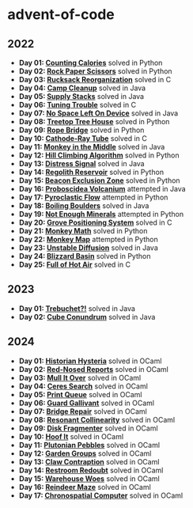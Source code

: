 # advent-of-code

## 2022
- **Day 01: [Counting Calories](https://adventofcode.com/2022/day/1)** solved in Python
- **Day 02: [Rock Paper Scissors](https://adventofcode.com/2022/day/2)** solved in Python
- **Day 03: [Rucksack Reorganization](https://adventofcode.com/2022/day/3)** solved in C
- **Day 04: [Camp Cleanup](https://adventofcode.com/2022/day/4)** solved in Java
- **Day 05: [Supply Stacks](https://adventofcode.com/2022/day/5)** solved in Java
- **Day 06: [Tuning Trouble](https://adventofcode.com/2022/day/6)** solved in C
- **Day 07: [No Space Left On Device](https://adventofcode.com/2022/day/7)** solved in Java
- **Day 08: [Treetop Tree House](https://adventofcode.com/2022/day/8)** solved in Python
- **Day 09: [Rope Bridge](https://adventofcode.com/2022/day/9)** solved in Python
- **Day 10: [Cathode-Ray Tube](https://adventofcode.com/2022/day/10)** solved in C
- **Day 11: [Monkey in the Middle](https://adventofcode.com/2022/day/11)** solved in Java
- **Day 12: [Hill Climbing Algorithm](https://adventofcode.com/2022/day/12)** solved in Python
- **Day 13: [Distress Signal](https://adventofcode.com/2022/day/13)** solved in Java
- **Day 14: [Regolith Reservoir](https://adventofcode.com/2022/day/14)** solved in Python
- **Day 15: [Beacon Exclusion Zone](https://adventofcode.com/2022/day/15)** solved in Python
- **Day 16: [Proboscidea Volcanium](https://adventofcode.com/2022/day/16)** attempted in Java
- **Day 17: [Pyroclastic Flow](https://adventofcode.com/2022/day/17)** attempted in Python
- **Day 18: [Boiling Boulders](https://adventofcode.com/2022/day/18)** solved in Java
- **Day 19: [Not Enough Minerals](https://adventofcode.com/2022/day/19)** attempted in Python
- **Day 20: [Grove Positioning System](https://adventofcode.com/2022/day/20)** solved in C
- **Day 21: [Monkey Math](https://adventofcode.com/2022/day/21)** solved in Python
- **Day 22: [Monkey Map](https://adventofcode.com/2022/day/22)** attempted in Python
- **Day 23: [Unstable Diffusion](https://adventofcode.com/2022/day/23)** solved in Java
- **Day 24: [Blizzard Basin](https://adventofcode.com/2022/day/24)** solved in Python
- **Day 25: [Full of Hot Air](https://adventofcode.com/2022/day/25)** solved in C

## 2023
- **Day 01: [Trebuchet?!](https://adventofcode.com/2023/day/1)** solved in Java
- **Day 02: [Cube Conundrum](https://adventofcode.com/2023/day/2)** solved in Java

## 2024
- **Day 01: [Historian Hysteria](https://adventofcode.com/2024/day/1)** solved in OCaml
- **Day 02: [Red-Nosed Reports](https://adventofcode.com/2024/day/2)** solved in OCaml
- **Day 03: [Mull It Over](https://adventofcode.com/2024/day/3)** solved in OCaml
- **Day 04: [Ceres Search](https://adventofcode.com/2024/day/4)** solved in OCaml
- **Day 05: [Print Queue](https://adventofcode.com/2024/day/5)** solved in OCaml
- **Day 06: [Guard Gallivant](https://adventofcode.com/2024/day/6)** solved in OCaml
- **Day 07: [Bridge Repair](https://adventofcode.com/2024/day/7)** solved in OCaml
- **Day 08: [Resonant Collinearity](https://adventofcode.com/2024/day/8)** solved in OCaml
- **Day 09: [Disk Fragmenter](https://adventofcode.com/2024/day/9)** solved in OCaml
- **Day 10: [Hoof It](https://adventofcode.com/2024/day/10)** solved in OCaml
- **Day 11: [Plutonian Pebbles](https://adventofcode.com/2024/day/11)** solved in OCaml
- **Day 12: [Garden Groups](https://adventofcode.com/2024/day/12)** solved in OCaml
- **Day 13: [Claw Contraption](https://adventofcode.com/2024/day/13)** solved in OCaml
- **Day 14: [Restroom Redoubt](https://adventofcode.com/2024/day/14)** solved in OCaml
- **Day 15: [Warehouse Woes](https://adventofcode.com/2024/day/15)** solved in OCaml
- **Day 16: [Reindeer Maze](https://adventofcode.com/2024/day/16)** solved in OCaml
- **Day 17: [Chronospatial Computer](https://adventofcode.com/2024/day/17)** solved in OCaml
